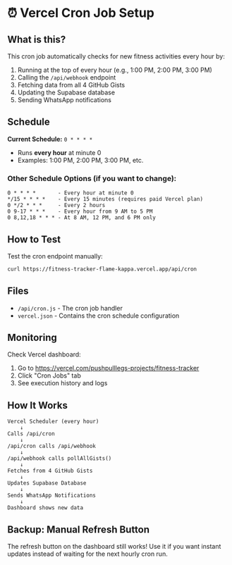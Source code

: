 # ⏰ Vercel Cron Job Setup

## What is this?

This cron job automatically checks for new fitness activities every hour by:
1. Running at the top of every hour (e.g., 1:00 PM, 2:00 PM, 3:00 PM)
2. Calling the `/api/webhook` endpoint
3. Fetching data from all 4 GitHub Gists
4. Updating the Supabase database
5. Sending WhatsApp notifications

## Schedule

**Current Schedule:** `0 * * * *`
- Runs **every hour** at minute 0
- Examples: 1:00 PM, 2:00 PM, 3:00 PM, etc.

### Other Schedule Options (if you want to change):

```
0 * * * *       - Every hour at minute 0
*/15 * * * *    - Every 15 minutes (requires paid Vercel plan)
0 */2 * * *     - Every 2 hours
0 9-17 * * *    - Every hour from 9 AM to 5 PM
0 8,12,18 * * * - At 8 AM, 12 PM, and 6 PM only
```

## How to Test

Test the cron endpoint manually:
```bash
curl https://fitness-tracker-flame-kappa.vercel.app/api/cron
```

## Files

- `/api/cron.js` - The cron job handler
- `vercel.json` - Contains the cron schedule configuration

## Monitoring

Check Vercel dashboard:
1. Go to https://vercel.com/pushpulllegs-projects/fitness-tracker
2. Click "Cron Jobs" tab
3. See execution history and logs

## How It Works

```
Vercel Scheduler (every hour)
    ↓
Calls /api/cron
    ↓
/api/cron calls /api/webhook
    ↓
/api/webhook calls pollAllGists()
    ↓
Fetches from 4 GitHub Gists
    ↓
Updates Supabase Database
    ↓
Sends WhatsApp Notifications
    ↓
Dashboard shows new data
```

## Backup: Manual Refresh Button

The refresh button on the dashboard still works! Use it if you want instant updates instead of waiting for the next hourly cron run.
